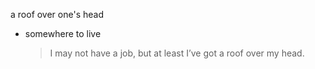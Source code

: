 a roof over one's head
- somewhere to live
  > I may not have a job, but at least I’ve got a roof over my head.
